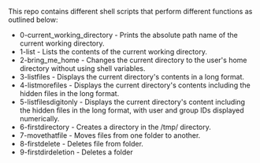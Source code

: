 This repo contains different shell scripts that perform different functions as outlined below:

- 0-current_working_directory - Prints the absolute path name of the current working directory.
- 1-list - Lists the contents of the current working directory.
- 2-bring_me_home - Changes the current directory to the user's home directory without using shell variables.
- 3-listfiles - Displays the current directory's contents in a long format.
- 4-listmorefiles - Displays the current directory's contents including the hidden files in the long format.
- 5-listfilesdigitonly - Displays the current directory's content including the hidden files in the long format, with user and group IDs displayed numerically.
- 6-firstdirectory - Creates a directory in the /tmp/ directory.
- 7-movethatfile - Moves files from one folder to another.
- 8-firstdelete - Deletes file from folder.
- 9-firstdirdeletion - Deletes a folder
